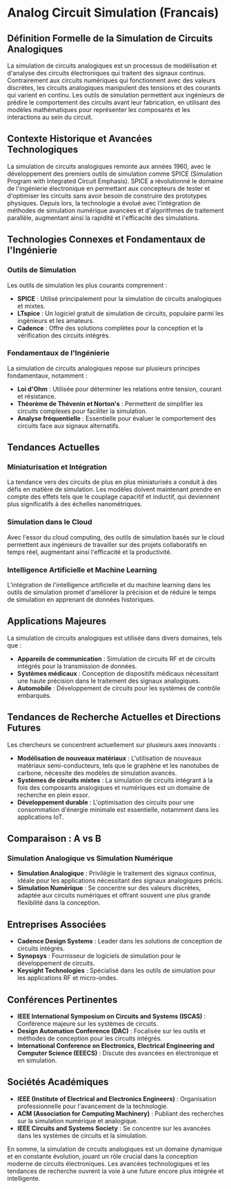 # Analog Circuit Simulation (Francais)

## Définition Formelle de la Simulation de Circuits Analogiques

La simulation de circuits analogiques est un processus de modélisation et d'analyse des circuits électroniques qui traitent des signaux continus. Contrairement aux circuits numériques qui fonctionnent avec des valeurs discrètes, les circuits analogiques manipulent des tensions et des courants qui varient en continu. Les outils de simulation permettent aux ingénieurs de prédire le comportement des circuits avant leur fabrication, en utilisant des modèles mathématiques pour représenter les composants et les interactions au sein du circuit.

## Contexte Historique et Avancées Technologiques

La simulation de circuits analogiques remonte aux années 1960, avec le développement des premiers outils de simulation comme SPICE (Simulation Program with Integrated Circuit Emphasis). SPICE a révolutionné le domaine de l'ingénierie électronique en permettant aux concepteurs de tester et d'optimiser les circuits sans avoir besoin de construire des prototypes physiques. Depuis lors, la technologie a évolué avec l'intégration de méthodes de simulation numérique avancées et d'algorithmes de traitement parallèle, augmentant ainsi la rapidité et l'efficacité des simulations.

## Technologies Connexes et Fondamentaux de l'Ingénierie

### Outils de Simulation

Les outils de simulation les plus courants comprennent :

- **SPICE** : Utilisé principalement pour la simulation de circuits analogiques et mixtes.
- **LTspice** : Un logiciel gratuit de simulation de circuits, populaire parmi les ingénieurs et les amateurs.
- **Cadence** : Offre des solutions complètes pour la conception et la vérification des circuits intégrés.

### Fondamentaux de l'Ingénierie

La simulation de circuits analogiques repose sur plusieurs principes fondamentaux, notamment :

- **Loi d'Ohm** : Utilisée pour déterminer les relations entre tension, courant et résistance.
- **Théorème de Thévenin et Norton's** : Permettent de simplifier les circuits complexes pour faciliter la simulation.
- **Analyse fréquentielle** : Essentielle pour évaluer le comportement des circuits face aux signaux alternatifs.

## Tendances Actuelles

### Miniaturisation et Intégration

La tendance vers des circuits de plus en plus miniaturisés a conduit à des défis en matière de simulation. Les modèles doivent maintenant prendre en compte des effets tels que le couplage capacitif et inductif, qui deviennent plus significatifs à des échelles nanométriques.

### Simulation dans le Cloud

Avec l'essor du cloud computing, des outils de simulation basés sur le cloud permettent aux ingénieurs de travailler sur des projets collaboratifs en temps réel, augmentant ainsi l'efficacité et la productivité.

### Intelligence Artificielle et Machine Learning

L'intégration de l'intelligence artificielle et du machine learning dans les outils de simulation promet d'améliorer la précision et de réduire le temps de simulation en apprenant de données historiques.

## Applications Majeures

La simulation de circuits analogiques est utilisée dans divers domaines, tels que :

- **Appareils de communication** : Simulation de circuits RF et de circuits intégrés pour la transmission de données.
- **Systèmes médicaux** : Conception de dispositifs médicaux nécessitant une haute précision dans le traitement des signaux analogiques.
- **Automobile** : Développement de circuits pour les systèmes de contrôle embarqués.

## Tendances de Recherche Actuelles et Directions Futures

Les chercheurs se concentrent actuellement sur plusieurs axes innovants :

- **Modélisation de nouveaux matériaux** : L'utilisation de nouveaux matériaux semi-conducteurs, tels que le graphène et les nanotubes de carbone, nécessite des modèles de simulation avancés.
- **Systèmes de circuits mixtes** : La simulation de circuits intégrant à la fois des composants analogiques et numériques est un domaine de recherche en plein essor.
- **Développement durable** : L'optimisation des circuits pour une consommation d'énergie minimale est essentielle, notamment dans les applications IoT.

## Comparaison : A vs B

### Simulation Analogique vs Simulation Numérique

- **Simulation Analogique** : Privilégie le traitement des signaux continus, idéale pour les applications nécessitant des signaux analogiques précis.
- **Simulation Numérique** : Se concentre sur des valeurs discrètes, adaptée aux circuits numériques et offrant souvent une plus grande flexibilité dans la conception.

## Entreprises Associées

- **Cadence Design Systems** : Leader dans les solutions de conception de circuits intégrés.
- **Synopsys** : Fournisseur de logiciels de simulation pour le développement de circuits.
- **Keysight Technologies** : Spécialisé dans les outils de simulation pour les applications RF et micro-ondes.

## Conférences Pertinentes

- **IEEE International Symposium on Circuits and Systems (ISCAS)** : Conférence majeure sur les systèmes de circuits.
- **Design Automation Conference (DAC)** : Focalisée sur les outils et méthodes de conception pour les circuits intégrés.
- **International Conference on Electronics, Electrical Engineering and Computer Science (EEECS)** : Discute des avancées en électronique et en simulation.

## Sociétés Académiques

- **IEEE (Institute of Electrical and Electronics Engineers)** : Organisation professionnelle pour l'avancement de la technologie.
- **ACM (Association for Computing Machinery)** : Publiant des recherches sur la simulation numérique et analogique.
- **IEEE Circuits and Systems Society** : Se concentre sur les avancées dans les systèmes de circuits et la simulation.

En somme, la simulation de circuits analogiques est un domaine dynamique et en constante évolution, jouant un rôle crucial dans la conception moderne de circuits électroniques. Les avancées technologiques et les tendances de recherche ouvrent la voie à une future encore plus intégrée et intelligente.